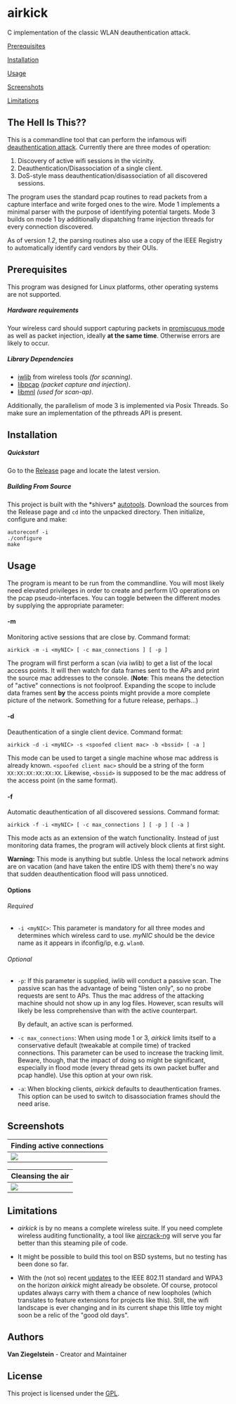 # airkick
C implementation of the classic WLAN deauthentication attack.

[Prerequisites](#Prerequisites)

[Installation](#Installation)

[Usage](#Usage)

[Screenshots](#Screenshots)

[Limitations](#Limitations)

## The Hell Is This??
This is a commandline tool that can perform the infamous
wifi [deauthentication attack](https://en.wikipedia.org/wiki/Wi-Fi_deauthentication_attack). 
Currently there are three modes of operation:

1. Discovery of active wifi sessions in the vicinity.
2. Deauthentication/Disassociation of a single client.
3. DoS-style mass deauthentication/disassociation of all discovered sessions.

The program uses the standard pcap routines to read packets from a capture interface
and write forged ones to the wire. Mode 1 implements a minimal parser with the purpose
of identifying potential targets. Mode 3 builds on mode 1 by additionally dispatching 
frame injection threads for every connection discovered.

As of version *1.2*, the parsing routines also use a copy of the IEEE Registry to automatically identify
card vendors by their OUIs.

## Prerequisites
This program was designed for Linux platforms, other operating systems are not supported.

##### Hardware requirements
Your wireless card should support capturing packets in [promiscuous mode](https://en.wikipedia.org/wiki/Promiscuous_mode) 
as well as packet injection, ideally **at the same time**. Otherwise errors are likely to occur.

##### Library Dependencies
* [iwlib](https://hewlettpackard.github.io/wireless-tools/Tools.html) from wireless tools *(for scanning)*.
* [libpcap](http://www.tcpdump.org/) *(packet capture and injection)*.
* [libmnl](https://www.netfilter.org/projects/libmnl/index.html) *(used for scan-ap)*.

Additionally, the parallelism of mode 3 is implemented via Posix Threads. So make sure an implementation
of the pthreads API is present.

## Installation

##### Quickstart
Go to the [Release](https://github.com/Van-Ziegelstein/airkick/releases) page and locate the latest version. 

##### Building From Source
This project is built with the \*shivers\* [autotools](http://www.gnu.org/software/autoconf). Download the sources from
the Release page and `cd` into the unpacked directory. Then initialize, configure and make:

``` 
autoreconf -i
./configure
make
```


## Usage
The program is meant to be run from the commandline. You will most likely need elevated privileges in order
to create and perform I/O operations on the pcap pseudo-interfaces. You can toggle between the different
modes by supplying the appropriate parameter:

#### -m 
Monitoring active sessions that are close by. Command format:

`airkick -m -i <myNIC> [ -c max_connections ] [ -p ]`

The program will first perform a scan (via iwlib) to get a list of the
local access points. It will then watch for data frames sent to the APs
and print the source mac addresses to the console. (**Note**: This means the
detection of "active" connections is not foolproof. Expanding the scope to include data frames sent
**by** the access points might provide a more complete picture of the network. Something for a future release, perhaps...)

#### -d
Deauthentication of a single client device. Command format:

`airkick -d -i <myNIC> -s <spoofed client mac> -b <bssid> [ -a ]` 

This mode can be used to target a single machine whose mac address is already known.
`<spoofed client mac>` should be a string of the form `XX:XX:XX:XX:XX:XX`. Likewise, `<bssid>` 
is supposed to be the mac address of the access point (in the same format).

#### -f
Automatic deauthentication of all discovered sessions. Command format:

`airkick -f -i <myNIC> [ -c max_connections ] [ -p ] [ -a ]`

This mode acts as an extension of the watch functionality. 
Instead of just monitoring data frames, the program will actively block clients at first sight. 

**Warning:** This mode is anything but subtle. Unless the local network admins are on vacation
(and have taken the entire IDS with them) there's no way that sudden deauthentication flood will
pass unnoticed.

#### Options

###### Required
* `-i <myNIC>`: This parameter is mandatory for all three modes and determines which wireless card to use.
*myNIC* should be the device name as it appears in ifconfig/ip, e.g. `wlan0`.  

###### Optional
* `-p`: If this parameter is supplied, iwlib will conduct a passive scan. The passive scan has the
advantage of being "listen only", so no probe requests are sent to APs. Thus the mac address of the
attacking machine should not show up in any log files. However, scan results will likely be less 
comprehensive than with the active counterpart.

   By default, an active scan is performed.

* `-c max_connections`: When using mode 1 or 3, *airkick* limits itself to a conservative default 
(tweakable at compile time) of tracked connections. This parameter can be used to increase
the tracking limit. Beware, though, that the impact of doing so might be significant, especially
in flood mode (every thread gets its own packet buffer and pcap handle). Use this option at your own risk.

* `-a`: When blocking clients, *airkick* defaults to deauthentication frames. This option can be used to switch to disassociation frames should the need arise.

## Screenshots

| Finding active connections | 
| --- |
| <img src="screenshots/mon1.png"> | 

| Cleansing the air |
| --- |
| <img src="screenshots/flood1.png"> |


## Limitations

* *airkick* is by no means a complete wireless suite. If you need complete wireless auditing functionality, a tool
like [aircrack-ng](https://www.aircrack-ng.org/) will serve you far better than this steaming pile of code.

* It might be possible to build this tool on BSD systems, but no testing has been done so far.

* With the (not so) recent [updates](https://en.wikipedia.org/wiki/IEEE_802.11w-2009) to the IEEE 802.11 standard and 
WPA3 on the horizon *airkick* might already be obsolete. Of course, protocol updates always carry with them a chance
of new loopholes (which translates to feature extensions for projects like this). Still, the wifi landscape is ever changing 
and in its current shape this little toy might soon be a relic of the "good old days".

## Authors
**Van Ziegelstein** - Creator and Maintainer

## License
This project is licensed under the [GPL](COPYING).
